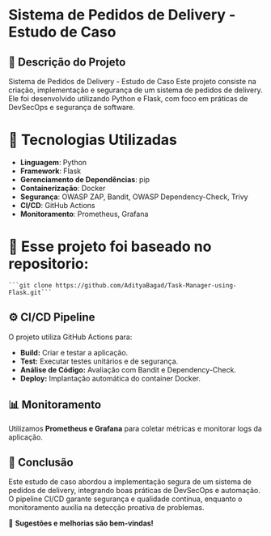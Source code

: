 # Sistema de Pedidos de Delivery - Estudo de Caso

## 📌 Descrição do Projeto

Sistema de Pedidos de Delivery - Estudo de Caso
Este projeto consiste na criação, implementação e segurança de um sistema de pedidos de delivery. Ele foi desenvolvido utilizando Python e Flask, com foco em práticas de DevSecOps e segurança de software.

# 🚀 Tecnologias Utilizadas

- **Linguagem**: Python
- **Framework**: Flask
- **Gerenciamento de Dependências**: pip
- **Containerização**: Docker
- **Segurança**: OWASP ZAP, Bandit, OWASP Dependency-Check, Trivy
- **CI/CD**: GitHub Actions
- **Monitoramento**: Prometheus, Grafana

# 📂 Esse projeto foi baseado no repositorio:

    ```git clone https://github.com/AdityaBagad/Task-Manager-using-Flask.git```

## ⚙️ CI/CD Pipeline

O projeto utiliza GitHub Actions para:

- **Build:** Criar e testar a aplicação.
- **Test:** Executar testes unitários e de segurança.
- **Análise de Código:** Avaliação com Bandit e Dependency-Check.
- **Deploy:** Implantação automática do container Docker.

## 📊 Monitoramento

Utilizamos **Prometheus e Grafana** para coletar métricas e monitorar logs da aplicação.

## 📌 Conclusão

Este estudo de caso abordou a implementação segura de um sistema de pedidos de delivery, integrando boas práticas de DevSecOps e automação. O pipeline CI/CD garante segurança e qualidade contínua, enquanto o monitoramento auxilia na detecção proativa de problemas.

📢 **Sugestões e melhorias são bem-vindas!**



